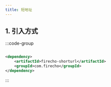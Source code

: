 ```yaml
---
title: 短地址
---
```


## 1. 引入方式

:::code-group

```xml [pom.xml]

<dependency>
    <artifactId>firecho-shorturl</artifactId>
    <groupId>com.firecho</groupId>
</dependency>
```

:::

